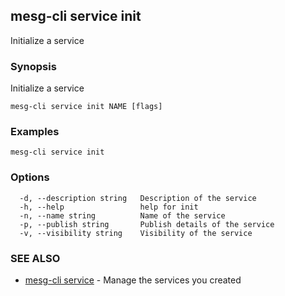 ## mesg-cli service init

Initialize a service

### Synopsis

Initialize a service

```
mesg-cli service init NAME [flags]
```

### Examples

```
mesg-cli service init
```

### Options

```
  -d, --description string   Description of the service
  -h, --help                 help for init
  -n, --name string          Name of the service
  -p, --publish string       Publish details of the service
  -v, --visibility string    Visibility of the service
```

### SEE ALSO

* [mesg-cli service](mesg-cli_service.md)	 - Manage the services you created

